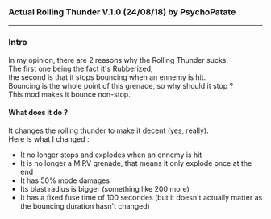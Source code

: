 ### Actual Rolling Thunder V.1.0 (24/08/18) by PsychoPatate
---

### Intro

In my opinion, there are 2 reasons why the Rolling Thunder sucks.  
The first one being the fact it's Rubberized,  
the second is that it stops bouncing when an ennemy is hit.  
Bouncing is the whole point of this grenade, so why should it stop ?  
This mod makes it bounce non-stop.

#### What does it do ?

It changes the rolling thunder to make it decent (yes, really).  
Here is what I changed :
- It no longer stops and explodes when an ennemy is hit
- It is no longer a MIRV grenade, that means it only explode once at the end
- It has 50% mode damages
- Its blast radius is bigger (something like 200 more)
- It has a fixed fuse time of 100 secondes (but it doesn't actually matter as the bouncing duration hasn't changed)
